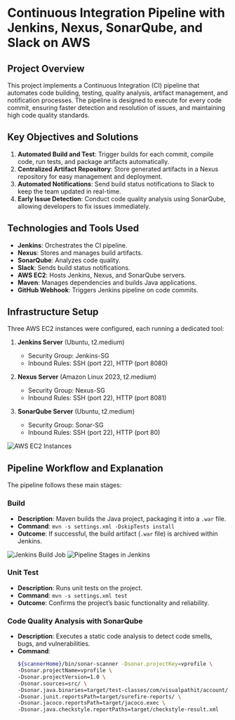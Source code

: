 # Continuous Integration Pipeline with Jenkins, Nexus, SonarQube, and Slack on AWS

## Project Overview
This project implements a Continuous Integration (CI) pipeline that automates code building, testing, quality analysis, artifact management, and notification processes. The pipeline is designed to execute for every code commit, ensuring faster detection and resolution of issues, and maintaining high code quality standards.

## Key Objectives and Solutions
1. **Automated Build and Test**: Trigger builds for each commit, compile code, run tests, and package artifacts automatically.
2. **Centralized Artifact Repository**: Store generated artifacts in a Nexus repository for easy management and deployment.
3. **Automated Notifications**: Send build status notifications to Slack to keep the team updated in real-time.
4. **Early Issue Detection**: Conduct code quality analysis using SonarQube, allowing developers to fix issues immediately.

## Technologies and Tools Used
- **Jenkins**: Orchestrates the CI pipeline.
- **Nexus**: Stores and manages build artifacts.
- **SonarQube**: Analyzes code quality.
- **Slack**: Sends build status notifications.
- **AWS EC2**: Hosts Jenkins, Nexus, and SonarQube servers.
- **Maven**: Manages dependencies and builds Java applications.
- **GitHub Webhook**: Triggers Jenkins pipeline on code commits.

## Infrastructure Setup
Three AWS EC2 instances were configured, each running a dedicated tool:

1. **Jenkins Server** (Ubuntu, t2.medium)
   - Security Group: Jenkins-SG
   - Inbound Rules: SSH (port 22), HTTP (port 8080)

2. **Nexus Server** (Amazon Linux 2023, t2.medium)
   - Security Group: Nexus-SG
   - Inbound Rules: SSH (port 22), HTTP (port 8081)

3. **SonarQube Server** (Ubuntu, t2.medium)
   - Security Group: Sonar-SG
   - Inbound Rules: SSH (port 22), HTTP (port 80)

![AWS EC2 Instances](path/to/your/aws-ec2-instances-screenshot.png)

## Pipeline Workflow and Explanation

The pipeline follows these main stages:

### Build
- **Description**: Maven builds the Java project, packaging it into a `.war` file.
- **Command**: `mvn -s settings.xml -DskipTests install`
- **Outcome**: If successful, the build artifact (`.war` file) is archived within Jenkins.

![Jenkins Build Job](path/to/your/jenkins-build-job-screenshot.png)
![Pipeline Stages in Jenkins](path/to/your/pipeline-stages-screenshot.png)

### Unit Test
- **Description**: Runs unit tests on the project.
- **Command**: `mvn -s settings.xml test`
- **Outcome**: Confirms the project’s basic functionality and reliability.

### Code Quality Analysis with SonarQube
- **Description**: Executes a static code analysis to detect code smells, bugs, and vulnerabilities.
- **Command**:
  ```sh
  ${scannerHome}/bin/sonar-scanner -Dsonar.projectKey=vprofile \
  -Dsonar.projectName=vprofile \
  -Dsonar.projectVersion=1.0 \
  -Dsonar.sources=src/ \
  -Dsonar.java.binaries=target/test-classes/com/visualpathit/account/controllerTest/ \
  -Dsonar.junit.reportsPath=target/surefire-reports/ \
  -Dsonar.jacoco.reportsPath=target/jacoco.exec \
  -Dsonar.java.checkstyle.reportPaths=target/checkstyle-result.xml
